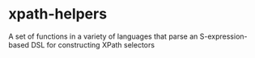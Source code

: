# xpath-helpers
A set of functions in a variety of languages that parse an S-expression-based DSL for constructing XPath selectors
